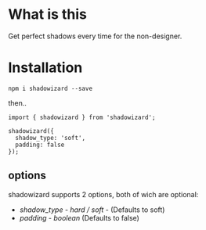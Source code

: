 # What is this

Get perfect shadows every time for the non-designer.

# Installation

`npm i shadowizard --save`

then..

```
import { shadowizard } from 'shadowizard';

shadowizard({
  shadow_type: 'soft',
  padding: false
});
```

## options

shadowizard supports 2 options, both of wich are optional:

* *shadow_type* - _hard / soft_ - (Defaults to soft)
* *padding* - _boolean_ (Defaults to false)